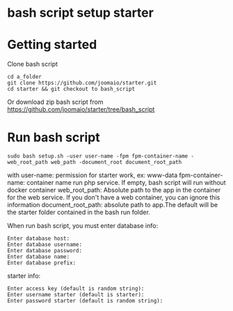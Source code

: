 # bash script setup starter

# Getting started
Clone bash script
```
cd a_folder
git clone https://github.com/joomaio/starter.git
cd starter && git checkout to bash_script
```

Or download zip bash script from https://github.com/joomaio/starter/tree/bash_script

# Run bash script
```
sudo bash setup.sh -user user-name -fpm fpm-container-name -web_root_path web_path -document_root document_root_path
```
with
user-name: permission for starter work, ex: www-data
fpm-container-name: container name run php service. If empty, bash script will run without docker container
web_root_path: Absolute path to the app in the container for the web service. If you don't have a web container, you can ignore this information
document_root_path: absolute path to app.The default will be the starter folder contained in the bash run folder.

When run bash script, you must enter database info:
```
Enter database host: 
Enter database username:
Enter database password:
Enter database name:
Enter database prefix:
```

starter info:
```
Enter access key (default is random string): 
Enter username starter (default is starter): 
Enter password starter (default is random string): 
```
